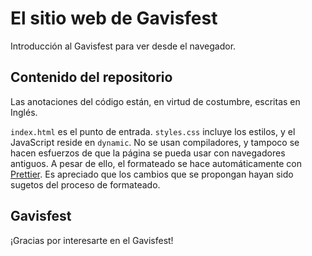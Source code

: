 # El sitio web de Gavisfest

Introducción al Gavisfest para ver desde el navegador.

## Contenido del repositorio

Las anotaciones del código están, en virtud de costumbre, escritas en Inglés.

`index.html` es el punto de entrada. `styles.css` incluye los estilos, y el JavaScript reside en `dynamic`. No se usan compiladores, y tampoco se hacen esfuerzos de que la página se pueda usar con navegadores antiguos. A pesar de ello, el formateado se hace automáticamente con [Prettier](https://prettier.io). Es apreciado que los cambios que se propongan hayan sido sugetos del proceso de formateado.

## Gavisfest

¡Gracias por interesarte en el Gavisfest!
